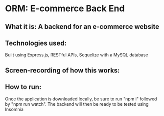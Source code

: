 # ORM: E-commerce Back End


## What it is: A backend for an e-commerce website 

## Technologies used:
Built using Express.js, RESTful APIs, Sequelize with a MySQL database

## Screen-recording of how this works:


## How to run: 
Once the application is downloaded locally, be sure to run "npm i" followed by "npm run watch". The backend will then be ready to be tested using Insomnia